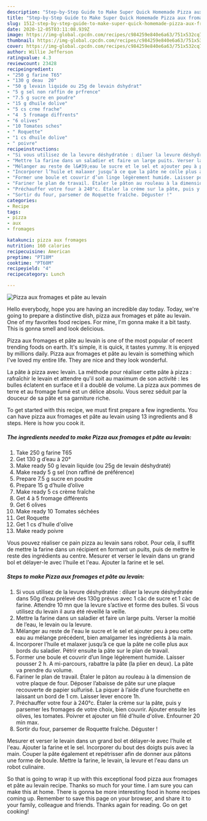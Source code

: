 ```yaml
---
description: "Step-by-Step Guide to Make Super Quick Homemade Pizza aux fromages et pâte au levain"
title: "Step-by-Step Guide to Make Super Quick Homemade Pizza aux fromages et pâte au levain"
slug: 1512-step-by-step-guide-to-make-super-quick-homemade-pizza-aux-fromages-et-pate-au-levain
date: 2020-12-05T03:11:08.939Z
image: https://img-global.cpcdn.com/recipes/c984259e840e6a63/751x532cq70/pizza-aux-fromages-et-pate-au-levain-photo-principale-de-la-recette.jpg
thumbnail: https://img-global.cpcdn.com/recipes/c984259e840e6a63/751x532cq70/pizza-aux-fromages-et-pate-au-levain-photo-principale-de-la-recette.jpg
cover: https://img-global.cpcdn.com/recipes/c984259e840e6a63/751x532cq70/pizza-aux-fromages-et-pate-au-levain-photo-principale-de-la-recette.jpg
author: Willie Jefferson
ratingvalue: 4.3
reviewcount: 23428
recipeingredient:
- "250 g farine T65"
- "130 g deau  20"
- "50 g levain liquide ou 25g de levain dshydrat"
- "5 g sel non raffin de prfrence"
- "7.5 g sucre en poudre"
- "15 g dhuile dolive"
- "5 cs crme frache"
- "4  5 fromage diffrents"
- "6 olives"
- "10 Tomates sches"
- " Roquette"
- "1 cs dhuile dolive"
- " poivre"
recipeinstructions:
- "Si vous utilisez de la levure déshydratée : diluer la levure déshydratée dans 50g d’eau prélevé des 130g prévus avec 1 càc de sucre et 1 càc de farine. Attendre 10 mn que la levure s’active et forme des bulles. Si vous utilisez du levain il aura été réveillé la veille."
- "Mettre la farine dans un saladier et faire un large puits. Verser la moitié de l’eau, le levain ou la levure."
- "Mélanger au reste de l&#39;eau le sucre et le sel et ajouter peu à peu cette eau au mélange précédent, bien amalgamer les ingrédients à la main."
- "Incorporer l’huile et malaxer jusqu’à ce que la pâte ne colle plus aux bords du saladier. Pétrir ensuite la pâte sur le plan de travail."
- "Former une boule et couvrir d’un linge légèrement humide. Laisser pousser 2 h. A mi-parcours, rabattre la pâte (la plier en deux). La pâte va prendre du volume."
- "Fariner le plan de travail. Étaler le pâton au rouleau à la dimension de votre plaque de four. Déposer l’abaisse de pâte sur une plaque recouverte de papier sulfurisé. La piquer à l’aide d’une fourchette en laissant un bord de 1 cm. Laisser lever encore 1h."
- "Préchauffer votre four à 240°c. Étaler la crème sur la pâte, puis y parsemer les fromages de votre choix, bien couvrir. Ajouter ensuite les olives, les tomates. Poivrer et ajouter un filé d&#39;huile d&#39;olive. Enfourner 20 min max."
- "Sortir du four, parsemer de Roquette fraîche. Déguster !"
categories:
- Recipe
tags:
- pizza
- aux
- fromages

katakunci: pizza aux fromages 
nutrition: 160 calories
recipecuisine: American
preptime: "PT18M"
cooktime: "PT60M"
recipeyield: "4"
recipecategory: Lunch

---
```



![Pizza aux fromages et pâte au levain](https://img-global.cpcdn.com/recipes/c984259e840e6a63/751x532cq70/pizza-aux-fromages-et-pate-au-levain-photo-principale-de-la-recette.jpg)

Hello everybody, hope you are having an incredible day today. Today, we're going to prepare a distinctive dish, pizza aux fromages et pâte au levain. One of my favorites food recipes. For mine, I'm gonna make it a bit tasty. This is gonna smell and look delicious.

Pizza aux fromages et pâte au levain is one of the most popular of recent trending foods on earth. It's simple, it is quick, it tastes yummy. It is enjoyed by millions daily. Pizza aux fromages et pâte au levain is something which I've loved my entire life. They are nice and they look wonderful.

La pâte à pizza avec levain. La méthode pour réaliser cette pâte à pizza : rafraîchir le levain et attendre qu&#39;il soit au maximum de son activité : les bulles éclatent en surface et il a doublé de volume. La pizza aux pommes de terre et au fromage fumé est un délice absolu. Vous serez séduit par la douceur de sa pâte et sa garniture riche.


To get started with this recipe, we must first prepare a few ingredients. You can have pizza aux fromages et pâte au levain using 13 ingredients and 8 steps. Here is how you cook it.

<!--inarticleads1-->

##### The ingredients needed to make Pizza aux fromages et pâte au levain:

1. Take 250 g farine T65
1. Get 130 g d’eau à 20°
1. Make ready 50 g levain liquide (ou 25g de levain déshydraté)
1. Make ready 5 g sel (non raffiné de préférence)
1. Prepare 7.5 g sucre en poudre
1. Prepare 15 g d’huile d’olive
1. Make ready 5 cs crème fraîche
1. Get 4 à 5 fromage différents
1. Get 6 olives
1. Make ready 10 Tomates séchées
1. Get  Roquette
1. Get 1 cs d&#39;huile d&#39;olive
1. Make ready  poivre


Vous pouvez réaliser ce pain pizza au levain sans robot. Pour cela, il suffit de mettre la farine dans un récipient en formant un puits, puis de mettre le reste des ingrédients au centre. Mesurer et verser le levain dans un grand bol et délayer-le avec l&#39;huile et l&#39;eau. Ajouter la farine et le sel. 

<!--inarticleads2-->

##### Steps to make Pizza aux fromages et pâte au levain:

1. Si vous utilisez de la levure déshydratée : diluer la levure déshydratée dans 50g d’eau prélevé des 130g prévus avec 1 càc de sucre et 1 càc de farine. Attendre 10 mn que la levure s’active et forme des bulles. Si vous utilisez du levain il aura été réveillé la veille.
1. Mettre la farine dans un saladier et faire un large puits. Verser la moitié de l’eau, le levain ou la levure.
1. Mélanger au reste de l&#39;eau le sucre et le sel et ajouter peu à peu cette eau au mélange précédent, bien amalgamer les ingrédients à la main.
1. Incorporer l’huile et malaxer jusqu’à ce que la pâte ne colle plus aux bords du saladier. Pétrir ensuite la pâte sur le plan de travail.
1. Former une boule et couvrir d’un linge légèrement humide. Laisser pousser 2 h. A mi-parcours, rabattre la pâte (la plier en deux). La pâte va prendre du volume.
1. Fariner le plan de travail. Étaler le pâton au rouleau à la dimension de votre plaque de four. Déposer l’abaisse de pâte sur une plaque recouverte de papier sulfurisé. La piquer à l’aide d’une fourchette en laissant un bord de 1 cm. Laisser lever encore 1h.
1. Préchauffer votre four à 240°c. Étaler la crème sur la pâte, puis y parsemer les fromages de votre choix, bien couvrir. Ajouter ensuite les olives, les tomates. Poivrer et ajouter un filé d&#39;huile d&#39;olive. Enfourner 20 min max.
1. Sortir du four, parsemer de Roquette fraîche. Déguster !


Mesurer et verser le levain dans un grand bol et délayer-le avec l&#39;huile et l&#39;eau. Ajouter la farine et le sel. Incorporer du bout des doigts puis avec la main. Couper la pâte également et repétrisser afin de donner aux pâtons une forme de boule. Mettre la farine, le levain, la levure et l&#39;eau dans un robot culinaire. 

So that is going to wrap it up with this exceptional food pizza aux fromages et pâte au levain recipe. Thanks so much for your time. I am sure you can make this at home. There is gonna be more interesting food in home recipes coming up. Remember to save this page on your browser, and share it to your family, colleague and friends. Thanks again for reading. Go on get cooking!
